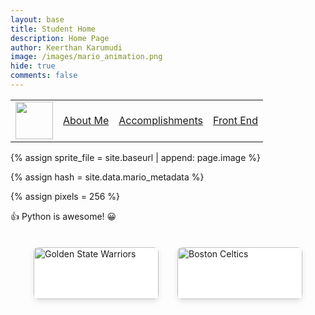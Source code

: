 ```yaml
---
layout: base
title: Student Home 
description: Home Page
author: Keerthan Karumudi
image: /images/mario_animation.png
hide: true
comments: false
---
```


<table>
    <tr>
        <td><img src="{{site.baseurl}}/images/logo.png" height="60" title="Tools" alt=""></td>
        <td><a href="{{site.baseurl}}/about me">About Me</a></td>
        <td><a href="{{site.baseurl}}/accomplishments">Accomplishments</a></td>
        <td><a href="{{site.baseurl}}/frontend">Front End</a></td>
    </tr>
</table>

<!-- Liquid:  statements -->

<!-- Include submenu from _includes to top of pages -->

<!--- Concatenation of site URL to frontmatter image  --->
{% assign sprite_file = site.baseurl | append: page.image %}
<!--- Has is a list variable containing mario metadata for sprite --->
{% assign hash = site.data.mario_metadata %}  
<!--- Size width/height of Sprit images --->
{% assign pixels = 256 %}

<!--- HTML for page contains <p> tag named "Mario" and class properties for a "sprite"  -->

<p id="mario" class="sprite"></p>
  
<!--- Embedded Cascading Style Sheet (CSS) rules, 
        define how HTML elements look 
--->
<style>

  /*CSS style rules for the id and class of the sprite...
  */
  .sprite {
    height: {{pixels}}px;
    width: {{pixels}}px;
    background-image: url('{{sprite_file}}');
    background-repeat: no-repeat;
  }

  /*background position of sprite element
  */
  #mario {
    background-position: calc({{animations[0].col}} * {{pixels}} * -1px) calc({{animations[0].row}} * {{pixels}}* -1px);
  }
</style>

<!--- Embedded executable code--->
<script>
  ////////// convert YML hash to javascript key:value objects /////////

  var mario_metadata = {}; //key, value object
  {% for key in hash %}  
  
  var key = "{{key | first}}"  //key
  var values = {} //values object
  values["row"] = {{key.row}}
  values["col"] = {{key.col}}
  values["frames"] = {{key.frames}}
  mario_metadata[key] = values; //key with values added

  {% endfor %}

  ////////// game object for player /////////

  class Mario {
    constructor(meta_data) {
      this.tID = null;  //capture setInterval() task ID
      this.positionX = 0;  // current position of sprite in X direction
      this.currentSpeed = 0;
      this.marioElement = document.getElementById("mario"); //HTML element of sprite
      this.pixels = {{pixels}}; //pixel offset of images in the sprite, set by liquid constant
      this.interval = 100; //animation time interval
      this.obj = meta_data;
      this.marioElement.style.position = "absolute";
    }

    animate(obj, speed) {
      let frame = 0;
      const row = obj.row * this.pixels;
      this.currentSpeed = speed;

      this.tID = setInterval(() => {
        const col = (frame + obj.col) * this.pixels;
        this.marioElement.style.backgroundPosition = `-${col}px -${row}px`;
        this.marioElement.style.left = `${this.positionX}px`;

        this.positionX += speed;
        frame = (frame + 1) % obj.frames;

        const viewportWidth = window.innerWidth;
        if (this.positionX > viewportWidth - this.pixels) {
          document.documentElement.scrollLeft = this.positionX - viewportWidth + this.pixels;
        }
      }, this.interval);
    }

    startWalking() {
      this.stopAnimate();
      this.animate(this.obj["Walk"], 3);
    }

    startRunning() {
      this.stopAnimate();
      this.animate(this.obj["Run1"], 6);
    }

    startPuffing() {
      this.stopAnimate();
      this.animate(this.obj["Puff"], 0);
    }

    startCheering() {
      this.stopAnimate();
      this.animate(this.obj["Cheer"], 0);
    }

    startFlipping() {
      this.stopAnimate();
      this.animate(this.obj["Flip"], 0);
    }

    startResting() {
      this.stopAnimate();
      this.animate(this.obj["Rest"], 0);
    }

    stopAnimate() {
      clearInterval(this.tID);
    }
  }

  const mario = new Mario(mario_metadata);

  ////////// event control /////////

  window.addEventListener("keydown", (event) => {
    if (event.key === "ArrowRight") {
      event.preventDefault();
      if (event.repeat) {
        mario.startCheering();
      } else {
        if (mario.currentSpeed === 0) {
          mario.startWalking();
        } else if (mario.currentSpeed === 3) {
          mario.startRunning();
        }
      }
    } else if (event.key === "ArrowLeft") {
      event.preventDefault();
      if (event.repeat) {
        mario.stopAnimate();
      } else {
        mario.startPuffing();
      }
    }
  });

  //touch events that enable animations
  window.addEventListener("touchstart", (event) => {
    event.preventDefault(); // prevent default browser action
    if (event.touches[0].clientX > window.innerWidth / 2) {
      // move right
      if (currentSpeed === 0) { // if at rest, go to walking
        mario.startWalking();
      } else if (currentSpeed === 3) { // if walking, go to running
        mario.startRunning();
      }
    } else {
      // move left
      mario.startPuffing();
    }
  });

  //stop animation on window blur
  window.addEventListener("blur", () => {
    mario.stopAnimate();
  });

  //start animation on window focus
  window.addEventListener("focus", () => {
     mario.startFlipping();
  });

  //start animation on page load or page refresh
  document.addEventListener("DOMContentLoaded", () => {
    // adjust sprite size for high pixel density devices
    const scale = window.devicePixelRatio;
    const sprite = document.querySelector(".sprite");
    sprite.style.transform = `scale(${0.2 * scale})`;
    mario.startResting();
  });
</script>

👍 Python is awesome! 😀

<style>
    .logo-container {
        display: inline-block;
        margin: 20px;
        text-align: center;
    }
    .logo-container img {
        width: 200px;
        height: auto;
    }
    .logo-container p {
        font-size: 18px;
        font-weight: bold;
    }
</style>

<div style="display: flex; flex-wrap: wrap; justify-content: center; margin-top: 20px;">

  <!-- Golden State Warriors logo -->
  <div style="background-color: white; border-radius: 8px; box-shadow: 0 4px 8px rgba(0, 0, 0, 0.1); margin: 15px; width: 200px; overflow: hidden; transition: transform 0.2s;">
      <img src="https://upload.wikimedia.org/wikipedia/en/0/01/Golden_State_Warriors_logo.svg" alt="Golden State Warriors" style="width: 100%; height: auto;">
      <div style="padding: 10px; font-size: 18px; font-weight: bold; color: #555;">Golden State Warriors</div>
  </div>

  <!-- Boston Celtics logo -->
  <div style="background-color: white; border-radius: 8px; box-shadow: 0 4px 8px rgba(0, 0, 0, 0.1); margin: 15px; width: 200px; overflow: hidden; transition: transform 0.2s;">
      <img src="https://upload.wikimedia.org/wikipedia/en/8/8f/Boston_Celtics.svg" alt="Boston Celtics" style="width: 100%; height: auto;">
      <div style="padding: 10px; font-size: 18px; font-weight: bold; color: #555;">Boston Celtics</div>
  </div>

<div id="game"></div>

<script>
// JavaScript for Minesweeper Game

document.addEventListener('DOMContentLoaded', function () {
    const gridSize = 10; // Grid size (10x10)
    const mineCount = 15; // Number of mines
    const grid = document.getElementById("game");
    const cells = [];
    let gameOver = false;

    function createBoard() {
        grid.innerHTML = '';
        cells.length = 0;
        gameOver = false;

        // Create grid
        for (let i = 0; i < gridSize; i++) {
            const row = [];
            for (let j = 0; j < gridSize; j++) {
                const cell = document.createElement("button");
                cell.classList.add("cell");
                cell.dataset.x = i;
                cell.dataset.y = j;
                cell.addEventListener('click', () => handleClick(i, j));
                row.push(cell);
                grid.appendChild(cell);
            }
            cells.push(row);
        }

        // Randomly place mines
        let minesPlaced = 0;
        while (minesPlaced < mineCount) {
            const x = Math.floor(Math.random() * gridSize);
            const y = Math.floor(Math.random() * gridSize);
            if (!cells[x][y].classList.contains('mine')) {
                cells[x][y].classList.add('mine');
                minesPlaced++;
            }
        }

        // Calculate numbers for each cell
        for (let i = 0; i < gridSize; i++) {
            for (let j = 0; j < gridSize; j++) {
                if (!cells[i][j].classList.contains('mine')) {
                    const count = countMinesAround(i, j);
                    if (count > 0) cells[i][j].textContent = count;
                }
            }
        }
    }

    function countMinesAround(x, y) {
        let count = 0;
        for (let i = -1; i <= 1; i++) {
            for (let j = -1; j <= 1; j++) {
                const newX = x + i;
                const newY = y + j;
                if (newX >= 0 && newX < gridSize && newY >= 0 && newY < gridSize) {
                    if (cells[newX][newY].classList.contains('mine')) count++;
                }
            }
        }
        return count;
    }

    function handleClick(x, y) {
        if (gameOver || cells[x][y].classList.contains('revealed')) return;

        cells[x][y].classList.add('revealed');
        if (cells[x][y].classList.contains('mine')) {
            revealMines();
            alert('Game Over! You clicked on a mine.');
            gameOver = true;
        } else if (cells[x][y].textContent === '') {
            revealEmpty(x, y);
        }

        // Check if the game is won
        if (checkWin()) {
            alert('Congratulations! You won!');
            gameOver = true;
        }
    }

    function revealMines() {
        for (let i = 0; i < gridSize; i++) {
            for (let j = 0; j < gridSize; j++) {
                if (cells[i][j].classList.contains('mine')) {
                    cells[i][j].classList.add('revealed');
                    cells[i][j].textContent = '💣';
                }
            }
        }
    }

    function revealEmpty(x, y) {
        for (let i = -1; i <= 1; i++) {
            for (let j = -1; j <= 1; j++) {
                const newX = x + i;
                const newY = y + j;
                if (newX >= 0 && newX < gridSize && newY >= 0 && newY < gridSize) {
                    if (!cells[newX][newY].classList.contains('revealed') && !cells[newX][newY].classList.contains('mine')) {
                        cells[newX][newY].classList.add('revealed');
                        if (cells[newX][newY].textContent === '') {
                            revealEmpty(newX, newY);
                        }
                    }
                }
            }
        }
    }

    function checkWin() {
        for (let i = 0; i < gridSize; i++) {
            for (let j = 0; j < gridSize; j++) {
                if (!cells[i][j].classList.contains('mine') && !cells[i][j].classList.contains('revealed')) {
                    return false;
                }
            }
        }
        return true;
    }

    createBoard();
});
</script>

<style>
/* CSS for Minesweeper Game */

#game {
    display: grid;
    grid-template-columns: repeat(10, 40px);
    gap: 2px;
    margin-top: 20px;
}

.cell {
    width: 40px;
    height: 40px;
    background-color: #e0e0e0;
    border: none;
    font-size: 18px;
    cursor: pointer;
    transition: background-color 0.2s;
}

.cell.revealed {
    background-color: #fff;
    border: 1px solid #ccc;
    cursor: default;
}

.cell.mine.revealed {
    color: red;
    font-size: 24px;
}
</style>
